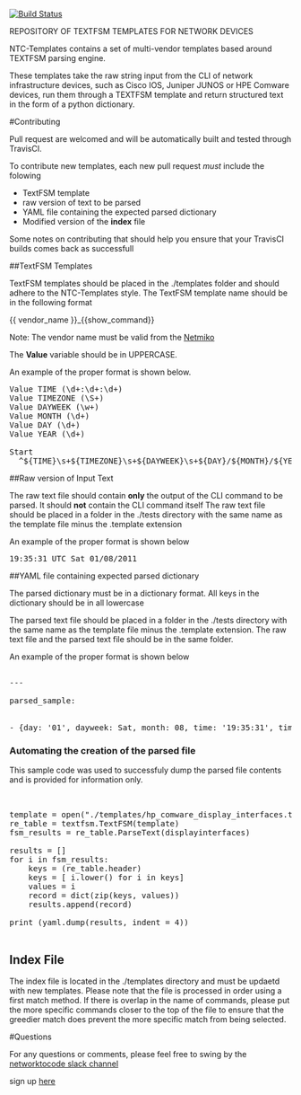 [![Build Status](https://travis-ci.org/networktocode/ntc-templates.svg?branch=master)](https://travis-ci.org/networktocode/ntc-templates)

REPOSITORY OF TEXTFSM TEMPLATES FOR NETWORK DEVICES


NTC-Templates contains a set of multi-vendor templates based around TEXTFSM parsing engine.

These templates take the raw string input from the CLI of network infrastructure devices, such as Cisco IOS, Juniper JUNOS
or HPE Comware devices, run them through a TEXTFSM template and return structured text in the form of a python dictionary.


#Contributing

Pull request are welcomed and will be automatically built and tested through TravisCI.

To contribute new templates, each new pull request *must* include the folowing

-  TextFSM template
-  raw version of text to be parsed
-  YAML file containing the expected parsed dictionary
- Modified version of the **index** file


Some notes on contributing that should help you ensure that your TravisCI builds comes back as successfull





##TextFSM Templates

TextFSM templates should be placed in the ./templates folder and should adhere to the NTC-Templates style.
The TextFSM template name should be in the following format

{{ vendor_name }}_{{show_command}}

Note: The vendor name must be valid from the [Netmiko](https://github.com/ktbyers/netmiko/tree/master/netmiko)  


The **Value** variable should be in UPPERCASE. 

An example of the proper format is shown below.

<pre>Value TIME (\d+:\d+:\d+)
Value TIMEZONE (\S+)
Value DAYWEEK (\w+)
Value MONTH (\d+)
Value DAY (\d+)
Value YEAR (\d+)

Start
  ^${TIME}\s+${TIMEZONE}\s+${DAYWEEK}\s+${DAY}/${MONTH}/${YEAR} -> Record  </pre>

##Raw version of Input Text

The raw text file should contain **only** the output of the CLI command to be parsed. It should **not** contain the CLI command itself
The raw text file should be placed in a folder in the ./tests directory with the same name as the template file minus the .template extension

An example of the proper format is shown below

<pre>
19:35:31 UTC Sat 01/08/2011
</pre>

##YAML file containing expected parsed dictionary


The parsed dictionary must be in a dictionary format. All keys in the dictionary should be in all lowercase

The parsed text file should be placed in a folder in the ./tests directory with the same name as the template file minus the .template extension.
The raw text file and the parsed text file should be in the same folder.

An example of the proper format is shown below


<pre>

---

parsed_sample:


- {day: '01', dayweek: Sat, month: 08, time: '19:35:31', timezone: UTC, year: '2011'}
</pre>


### Automating the creation of the parsed file

This sample code was used to successfuly dump the parsed file contents and is provided for information only. 


<pre> 

template = open("./templates/hp_comware_display_interfaces.template")
re_table = textfsm.TextFSM(template)
fsm_results = re_table.ParseText(displayinterfaces)

results = []
for i in fsm_results:
    keys = (re_table.header)
    keys = [ i.lower() for i in keys]
    values = i
    record = dict(zip(keys, values))
    results.append(record)

print (yaml.dump(results, indent = 4))

</pre>


## Index File

The index file is located in the ./templates directory and must be updaetd with new templates. 
Please note that the file is processed in order using a first match method.
If there is overlap in the name of commands, please put the more specific commands closer to the top of the file to ensure that the greedier match does prevent the more specific match from being selected.




#Questions

For any questions or comments, please feel free to swing by the [networktocode slack channel](https://networktocode.slack.com)

sign up [here](http://slack.networktocode.com/)